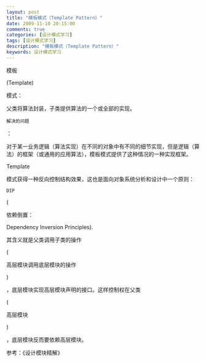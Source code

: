 ```yaml
---
layout: post
title: "模板模式（Template Pattern）"
date: 2009-11-10 20:15:00 
comments: true
categories: [设计模式学习]
tags: [设计模式学习]
description: "模板模式（Template Pattern）"
keywords: 设计模式学习
---
```



 

 
 
 
 
  
   模板
  
  
   (Template)
  
  
   模式：
  
 
 
  
   父类将算法封装，子类提供算法的一个或全部的实现。
  
 
 
  
   
    解决的问题
   
   ：
  
 
 
  
   对于某一业务逻辑（算法实现）在不同的对象中有不同的细节实现，但是逻辑（算法）的框架（或通用的应用算法），模板模式提供了这种情况的一种实现框架。
  
 
 
  
   Template
  
  
   模式获得一种反向控制结构效果，这也是面向对象系统分析和设计中一个原则：
  
  
   
    DIP
   
   (
  
  
   依赖倒置：
  
  
   Dependency Inversion
Principles).
  
  
   其含义就是父类调用子类的操作
  
  
   (
  
  
   高层模块调用底层模块的操作
  
  
   )
  
  
   ，底层模块实现高层模块声明的接口。这样控制权在父类
  
  
   (
  
  
   高层模块
  
  
   )
  
  
   ，底层模块反而要依赖高层模块。
  
 
 
  
  
 
 
  
   参考：《设计模块精解》
  
 


